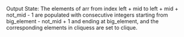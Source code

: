Output State: The elements of arr from index left + mid to left + mid + not_mid - 1 are populated with consecutive integers starting from big_element - not_mid + 1 and ending at big_element, and the corresponding elements in cliquess are set to clique.